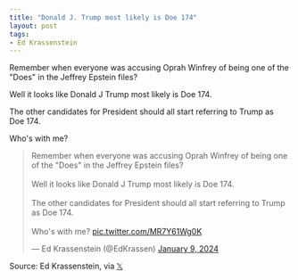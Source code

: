 ```yaml
---
title: "Donald J. Trump most likely is Doe 174"
layout: post
tags:
- Ed Krassenstein
---
```


Remember when everyone was accusing Oprah Winfrey of being one of the "Does" in the Jeffrey Epstein files?

Well it looks like Donald J Trump most likely is Doe 174.

The other candidates for President should all start referring to Trump as Doe 174.

Who's with me?

<blockquote class="twitter-tweet"><p lang="en" dir="ltr">Remember when everyone was accusing Oprah Winfrey of being one of the &quot;Does&quot; in the Jeffrey Epstein files?<br><br>Well it looks like Donald J Trump most likely is Doe 174.<br><br>The other candidates for President should all start referring to Trump as Doe 174. <br><br>Who&#39;s with me? <a href="https://t.co/MR7Y61Wg0K">pic.twitter.com/MR7Y61Wg0K</a></p>&mdash; Ed Krassenstein (@EdKrassen) <a href="https://twitter.com/EdKrassen/status/1744712067305632052?ref_src=twsrc%5Etfw">January 9, 2024</a></blockquote> <script async src="https://platform.twitter.com/widgets.js" charset="utf-8"></script>

Source: Ed Krassenstein, via [𝕏](https://x.com)

